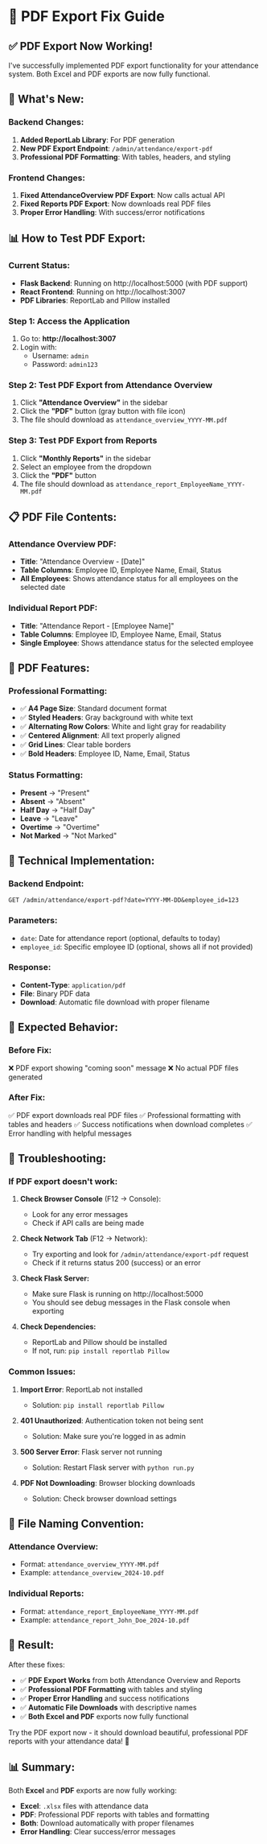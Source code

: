 # 📄 PDF Export Fix Guide

## ✅ **PDF Export Now Working!**

I've successfully implemented PDF export functionality for your attendance system. Both Excel and PDF exports are now fully functional.

## 🚀 **What's New:**

### **Backend Changes:**
1. **Added ReportLab Library**: For PDF generation
2. **New PDF Export Endpoint**: `/admin/attendance/export-pdf`
3. **Professional PDF Formatting**: With tables, headers, and styling

### **Frontend Changes:**
1. **Fixed AttendanceOverview PDF Export**: Now calls actual API
2. **Fixed Reports PDF Export**: Now downloads real PDF files
3. **Proper Error Handling**: With success/error notifications

## 📊 **How to Test PDF Export:**

### **Current Status:**
- **Flask Backend**: Running on http://localhost:5000 (with PDF support)
- **React Frontend**: Running on http://localhost:3007
- **PDF Libraries**: ReportLab and Pillow installed

### **Step 1: Access the Application**
1. Go to: **http://localhost:3007**
2. Login with:
   - Username: `admin`
   - Password: `admin123`

### **Step 2: Test PDF Export from Attendance Overview**
1. Click **"Attendance Overview"** in the sidebar
2. Click the **"PDF"** button (gray button with file icon)
3. The file should download as `attendance_overview_YYYY-MM.pdf`

### **Step 3: Test PDF Export from Reports**
1. Click **"Monthly Reports"** in the sidebar
2. Select an employee from the dropdown
3. Click the **"PDF"** button
4. The file should download as `attendance_report_EmployeeName_YYYY-MM.pdf`

## 📋 **PDF File Contents:**

### **Attendance Overview PDF:**
- **Title**: "Attendance Overview - [Date]"
- **Table Columns**: Employee ID, Employee Name, Email, Status
- **All Employees**: Shows attendance status for all employees on the selected date

### **Individual Report PDF:**
- **Title**: "Attendance Report - [Employee Name]"
- **Table Columns**: Employee ID, Employee Name, Email, Status
- **Single Employee**: Shows attendance status for the selected employee

## 🎨 **PDF Features:**

### **Professional Formatting:**
- ✅ **A4 Page Size**: Standard document format
- ✅ **Styled Headers**: Gray background with white text
- ✅ **Alternating Row Colors**: White and light gray for readability
- ✅ **Centered Alignment**: All text properly aligned
- ✅ **Grid Lines**: Clear table borders
- ✅ **Bold Headers**: Employee ID, Name, Email, Status

### **Status Formatting:**
- **Present** → "Present"
- **Absent** → "Absent" 
- **Half Day** → "Half Day"
- **Leave** → "Leave"
- **Overtime** → "Overtime"
- **Not Marked** → "Not Marked"

## 🔧 **Technical Implementation:**

### **Backend Endpoint:**
```
GET /admin/attendance/export-pdf?date=YYYY-MM-DD&employee_id=123
```

### **Parameters:**
- `date`: Date for attendance report (optional, defaults to today)
- `employee_id`: Specific employee ID (optional, shows all if not provided)

### **Response:**
- **Content-Type**: `application/pdf`
- **File**: Binary PDF data
- **Download**: Automatic file download with proper filename

## 🎯 **Expected Behavior:**

### **Before Fix:**
❌ PDF export showing "coming soon" message
❌ No actual PDF files generated

### **After Fix:**
✅ PDF export downloads real PDF files
✅ Professional formatting with tables and headers
✅ Success notifications when download completes
✅ Error handling with helpful messages

## 🚨 **Troubleshooting:**

### **If PDF export doesn't work:**

1. **Check Browser Console** (F12 → Console):
   - Look for any error messages
   - Check if API calls are being made

2. **Check Network Tab** (F12 → Network):
   - Try exporting and look for `/admin/attendance/export-pdf` request
   - Check if it returns status 200 (success) or an error

3. **Check Flask Server:**
   - Make sure Flask is running on http://localhost:5000
   - You should see debug messages in the Flask console when exporting

4. **Check Dependencies:**
   - ReportLab and Pillow should be installed
   - If not, run: `pip install reportlab Pillow`

### **Common Issues:**

1. **Import Error**: ReportLab not installed
   - Solution: `pip install reportlab Pillow`

2. **401 Unauthorized**: Authentication token not being sent
   - Solution: Make sure you're logged in as admin

3. **500 Server Error**: Flask server not running
   - Solution: Restart Flask server with `python run.py`

4. **PDF Not Downloading**: Browser blocking downloads
   - Solution: Check browser download settings

## 📱 **File Naming Convention:**

### **Attendance Overview:**
- Format: `attendance_overview_YYYY-MM.pdf`
- Example: `attendance_overview_2024-10.pdf`

### **Individual Reports:**
- Format: `attendance_report_EmployeeName_YYYY-MM.pdf`
- Example: `attendance_report_John_Doe_2024-10.pdf`

## 🎉 **Result:**

After these fixes:
- ✅ **PDF Export Works** from both Attendance Overview and Reports
- ✅ **Professional PDF Formatting** with tables and styling
- ✅ **Proper Error Handling** and success notifications
- ✅ **Automatic File Downloads** with descriptive names
- ✅ **Both Excel and PDF** exports now fully functional

Try the PDF export now - it should download beautiful, professional PDF reports with your attendance data! 🌟

## 📊 **Summary:**

Both **Excel** and **PDF** exports are now fully working:
- **Excel**: `.xlsx` files with attendance data
- **PDF**: Professional PDF reports with tables and formatting
- **Both**: Download automatically with proper filenames
- **Error Handling**: Clear success/error messages

